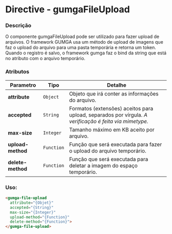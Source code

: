 # Directive - gumgaFileUpload

### Descrição
O componente gumgaFileUpload pode ser utilizado para fazer upload de arquivos. O framework GUMGA usa um método de upload de imagens que faz o upload do arquivo para uma pasta temporária e retorna um token. Quando o registro é salvo, o framework gumga faz o bind da string que está no atributo com o arquivo temporário.


### Atributos
Parametro | Tipo | Detalhe
--- | --- | ---
**attribute**       | `Object`   | Objeto que irá conter as informações do arquivo.
**accepted**        | `String`   | Formatos (extensões) aceitos para upload, separados por vírgula. *A verificação é feita via mimetype.*
**max-size**        | `Integer`  | Tamanho máximo em KB aceito por arquivo. 
**upload-method**   | `Function` | Função que será executada para fazer o upload do arquivo temporário.
**delete-method**   | `Function` | Função que será executada para deletar a imagem do espaço temporário.

### Uso:
```html
<gumga-file-upload
  attribute="{Objet}"
  accepted="{String}"
  max-size="{Integer}"
  upload-method="{Function}"
  delete-method="{Function}">
</gumga-file-upload>
```

